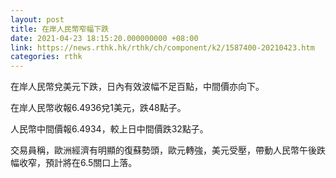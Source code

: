 ```yaml
---
layout: post
title: 在岸人民幣窄幅下跌
date: 2021-04-23 18:15:20.000000000 +08:00
link: https://news.rthk.hk/rthk/ch/component/k2/1587400-20210423.htm
categories: rthk
---
```


在岸人民幣兌美元下跌，日內有效波幅不足百點，中間價亦向下。

在岸人民幣收報6.4936兌1美元，跌48點子。

人民幣中間價報6.4934，較上日中間價跌32點子。

交易員稱，歐洲經濟有明顯的復蘇勢頭，歐元轉強，美元受壓，帶動人民幣午後跌幅收窄，預計將在6.5關口上落。
